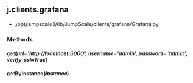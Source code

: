 <!-- toc -->
## j.clients.grafana

- /opt/jumpscale8/lib/JumpScale/clients/grafana/Grafana.py

### Methods

#### get(*url='http://localhost:3000', username='admin', password='admin', verify_ssl=True*) 

#### getByInstance(*instance*) 

